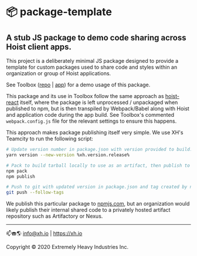 # 📦 package-template
A stub JS package to demo code sharing across Hoist client apps.
----------------------------------------------------------------

This project is a deliberately minimal JS package designed to provide a template for custom packages
used to share code and styles within an organization or group of Hoist applications.

See Toolbox ([repo](https://github.com/xh/toolbox) |
[app](https://toolbox.xh.io/app/other/customPackage)) for a demo usage of this package.

This package and its use in Toolbox follow the same approach as
[hoist-react](https://github.com/xh/hoist-react) itself, where the package is left unprocessed /
unpackaged when published to npm, but is then transpiled by Webpack/Babel along with Hoist and
application code during the app build. See Toolbox's commented `webpack.config.js` file for the
relevant settings to ensure this happens.

This approach makes package publishing itself very simple. We use XH's Teamcity to run the following
script:

```bash
# Update version number in package.json with version provided to build.
yarn version --new-version %xh.version.release%

# Pack to build tarball locally to use as an artifact, then publish to npm.
npm pack
npm publish

# Push to git with updated version in package.json and tag created by npm publish.
git push --follow-tags
```

We publish this particular package to
[npmjs.com](https://www.npmjs.com/package/@xh/package-template), but an organization would likely
publish their internal shared code to a privately hosted artifact repository such as Artifactory or
Nexus.

------------------------------------------

📫☎️🌎 info@xh.io | <https://xh.io>

Copyright © 2020 Extremely Heavy Industries Inc.
